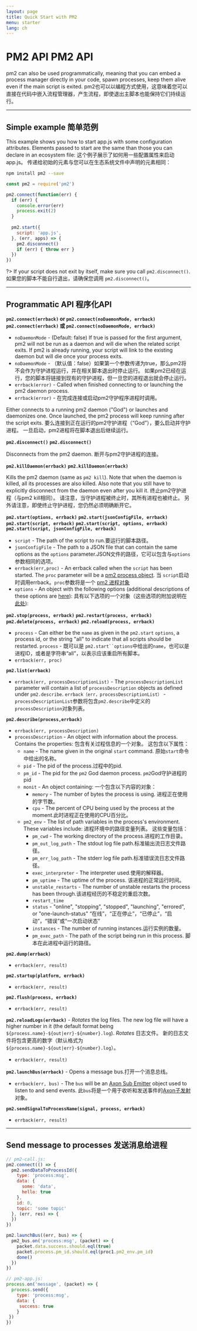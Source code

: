 ```yaml
---
layout: page
title: Quick Start with PM2
menu: starter
lang: ch
---
```


# PM2 API PM2 API

pm2 can also be used programmatically, meaning that you can embed a process manager directly in your code, spawn processes, keep them alive even if the main script is exited.
pm2也可以以编程方式使用，这意味着您可以直接在代码中嵌入流程管理器，产生流程，即使退出主脚本也能保持它们持续运行。

---

## Simple example 简单范例

This example shows you how to start app.js with some configuration attributes. Elements passed to start are the same than those you can declare in an ecosystem file:
这个例子展示了如何用一些配置属性来启动app.js。 传递给初始的元素与您可以在生态系统文件中声明的元素相同：


```bash
npm install pm2 --save
```

```javascript
const pm2 = require('pm2')

pm2.connect(function(err) {
  if (err) {
    console.error(err)
    process.exit(2)
  }
  
  pm2.start({
    script: 'app.js',
  }, (err, apps) => {
    pm2.disconnect()
    if (err) { throw err }
  })
})
```

?> If your script does not exit by itself, make sure you call `pm2.disconnect()`.
如果您的脚本不能自行退出，请确保您调用 `pm2.disconnect()`。

---

## Programmatic API 程序化API

**`pm2.connect(errback)` or `pm2.connect(noDaemonMode, errback)`**
**`pm2.connect(errback)` 或 `pm2.connect(noDaemonMode, errback)`**
* `noDaemonMode` - (Default: false) If true is passed for the first argument, pm2 will not be run as a daemon and will die when the related script exits. If pm2 is already running, your script will link to the existing daemon but will die once your process exits.
* `noDaemonMode` - （默认值：false）如果第一个参数传递为true，那么pm2将不会作为守护进程运行，并在相关脚本退出时停止运行。 如果pm2已经在运行，您的脚本将链接到现有的守护进程，但一旦您的进程退出就会停止运行。
* `errback(error)` - Called when finished connecting to or launching the pm2 daemon process.
* `errback(error)` - 在完成连接或启动pm2守护程序进程时调用。

Either connects to a running pm2 daemon ("God") or launches and daemonizes one. Once launched, the pm2 process will keep running after the script exits.
要么连接到正在运行的pm2守护进程（“God”），要么启动并守护进程。 一旦启动，pm2进程将在脚本退出后继续运行。


**`pm2.disconnect()`** **`pm2.disconnect()`**

Disconnects from the pm2 daemon.
断开与pm2守护进程的连接。


**`pm2.killDaemon(errback)`** **`pm2.killDaemon(errback)`**

Kills the pm2 daemon (same as `pm2 kill`). Note that when the daemon is killed, all its processes are also killed. Also note that you still have to explicitly disconnect from the daemon even after you kill it.
终止pm2守护进程（与pm2 kill相同）。 请注意，当守护进程被终止时，其所有进程也被终止。 另外请注意，即使终止守护进程，您仍然必须明确断开它。


**`pm2.start(options, errback)`**
**`pm2.start(jsonConfigFile, errback)`**
**`pm2.start(script, errback)`**
**`pm2.start(script, options, errback)`**
**`pm2.start(script, jsonConfigFile, errback)`**

* `script` - The path of the script to run.要运行的脚本路径。
* `jsonConfigFile` - The path to a JSON file that can contain the same options as the `options` parameter.JSON文件的路径，它可以包含与`options`参数相同的选项。
* `errback(err,proc)` - An errback called when the `script` has been started. The `proc` parameter will be a [pm2 process object](https://github.com/soyuka/pm2-notify#templating). 当 `script`启动时调用errback。`proc`参数将是一个 [pm2 进程对象](https://github.com/soyuka/pm2-notify#templating)
* `options` - An object with the following options (additional descriptions of these options are [here](http://pm2.keymetrics.io/docs/usage/pm2-doc-single-page/#graceful-reload)):
具有以下选项的一个对象（这些选项的附加说明在[此处](http://pm2.keymetrics.io/docs/usage/pm2-doc-single-page/#graceful-reload)):
 

**`pm2.stop(process, errback)`**
**`pm2.restart(process, errback)`** 
**`pm2.delete(process, errback)`**
**`pm2.reload(process, errback)`**

* `process` - Can either be the `name` as given in the `pm2.start` `options`, a process id, or the string "all" to indicate that all scripts should be restarted.
`process`  - 既可以是 `pm2.start``options`中给出的`name`，也可以是进程ID，或者是字符串“all”，以表示应该重启所有脚本。
* `errback(err, proc)`


**`pm2.list(errback)`**

* `errback(err, processDescriptionList)` - The `processDescriptionList` parameter will contain a list of `processDescription` objects as defined under `pm2.describe`. 
`errback（err，processDescriptionList）` - `processDescriptionList`参数将包含`pm2.describe`中定义的`processDescription`对象列表。


**`pm2.describe(process,errback)`**

* `errback(err, processDescription)`
* `processDescription` - An object with information about the process. Contains the properties:
包含有关过程信息的一个对象。 这包含以下属性：
  * `name` - The name given in the original `start` command. 原始`start`命令中给出的名称。
  * `pid` - The pid of the process.过程中的pid.
  * `pm_id` - The pid for the `pm2` God daemon process. `pm2`God守护进程的pid
  * `monit` - An object containing: 一个包含以下内容的对象：
    * `memory` - The number of bytes the process is using. 进程正在使用的字节数。
    * `cpu` - The percent of CPU being used by the process at the moment.此时进程正在使用的CPU百分比。
  * `pm2_env` - The list of path variables in the process's environment. These variables include:
  进程环境中的路径变量列表。 这些变量包括：
    * `pm_cwd` - The working directory of the process.进程的工作目录。
    * `pm_out_log_path` - The stdout log file path.标准输出流日志文件路径。
    * `pm_err_log_path` - The stderr log file path.标准错误流日志文件路径。
    * `exec_interpreter` - The interpreter used.使用的解释器。
    * `pm_uptime` - The uptime of the process. 该进程的正常运行时间。
    * `unstable_restarts` - The number of unstable restarts the process has been through.该进程经历的不稳定的重启次数。
    * `restart_time`
    * `status` - "online", "stopping", "stopped", "launching", "errored", or "one-launch-status"
    “在线”，“正在停止”，“已停止”，“启动”，“错误”或“一次启动状态”
    * `instances` - The number of running instances.运行实例的数量。
    * `pm_exec_path` - The path of the script being run in this process. 脚本在此进程中运行的路径。


**`pm2.dump(errback)`**

* `errback(err, result)`


**`pm2.startup(platform, errback)`**

* `errback(err, result)`


**`pm2.flush(process, errback)`** 

* `errback(err, result)`


**`pm2.reloadLogs(errback)`** - *Rotates* the log files. The new log file will have a higher number in it (the default format being `${process.name}-${out|err}-${number}.log`).
*Rotates* 日志文件。 新的日志文件将包含更高的数字（默认格式为 `${process.name}-${out|err}-${number}.log`）。

* `errback(err, result)`


**`pm2.launchBus(errback)`** - Opens a message bus.打开一个消息总线。

* `errback(err, bus)` - The `bus` will be an [Axon Sub Emitter](https://github.com/tj/axon#pubemitter--subemitter) object used to listen to and send events.
此`bus`将是一个用于收听和发送事件的[Axon子发射](https://github.com/tj/axon#pubemitter--subemitter)对象。


**`pm2.sendSignalToProcessName(signal, process, errback)`**

* `errback(err, result)`

---

## Send message to processes 发送消息给进程

```javascript
// pm2-call.js:
pm2.connect(() => {
  pm2.sendDataToProcessId({
    type: 'process:msg',
    data: {
      some: 'data',
      hello: true
    },
    id: 0,
    topic: 'some topic'
  }, (err, res) => {
  })
})

pm2.launchBus((err, bus) => {
  pm2_bus.on('process:msg', (packet) => {
    packet.data.success.should.eql(true)
    packet.process.pm_id.should.eql(proc1.pm2_env.pm_id)
    done()
  })
})
```

```javascript
// pm2-app.js:
process.on('message', (packet) => {
  process.send({
    type: 'process:msg',
    data: {
     success: true
    }
 })
})
```

